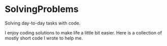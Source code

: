 # SolvingProblems
Solving day-to-day tasks with code.

I enjoy coding solutions to make life a little bit easier. Here is a collection of mostly short code I wrote to help me.
